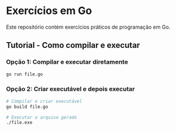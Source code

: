 # Exercícios em Go

Este repositório contém exercícios práticos de programação em Go.

## Tutorial - Como compilar e executar

### Opção 1: Compilar e executar diretamente
```bash
go run file.go
```

### Opção 2: Criar executável e depois executar
```bash
# Compilar e criar executável
go build file.go

# Executar o arquivo gerado
./file.exe
```